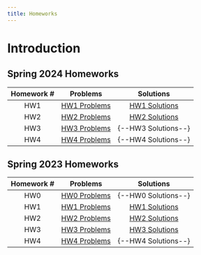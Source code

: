 ```yaml
---
title: Homeworks
---
```


# Introduction

## Spring 2024 Homeworks

| Homework # | Problems | Solutions |
| :---------: | :---------: | :---------: |
| HW1   | [HW1 Problems](../assets/archive/sp24/hws/SP24_RL_HW1.zip) | [HW1 Solutions](../assets/archive/sp24/hws/SP24_RL_HW1_Solution.zip) |
| HW2   | [HW2 Problems](../assets/archive/sp24/hws/SP24_RL_HW2.zip) | [HW2 Solutions](../assets/archive/sp24/hws/SP24_RL_HW2_Solution.zip) |
| HW3   | [HW3 Problems](../assets/archive/sp24/hws/SP24_RL_HW3.zip) | {--HW3 Solutions--} |
| HW4   | [HW4 Problems](../assets/archive/sp24/hws/SP24_RL_HW4.zip) | {--HW4 Solutions--} |

## Spring 2023 Homeworks

| Homework # | Problems | Solutions |
| :---------: | :---------: | :---------: |
| HW0   | [HW0 Problems](../assets/archive/sp23/hws/SP23_RL_HW0.zip) | {--HW0 Solutions--} |
| HW1   | [HW1 Problems](../assets/archive/sp23/hws/SP23_RL_HW1.zip) | [HW1 Solutions](../assets/archive/sp23/hws/SP23_RL_HW1_Solutions.zip) |
| HW2   | [HW2 Problems](../assets/archive/sp23/hws/SP23_RL_HW2.zip) | [HW2 Solutions](../assets/archive/sp23/hws/SP23_RL_HW2_Solution.zip) |
| HW3   | [HW3 Problems](../assets/archive/sp23/hws/SP23_RL_HW3.zip) | [HW3 Solutions](../assets/archive/sp23/hws/SP23_RL_HW3_solution.zip) |
| HW4   | [HW4 Problems](../assets/archive/sp23/hws/SP23_RL_HW4.zip) | {--HW4 Solutions--} |